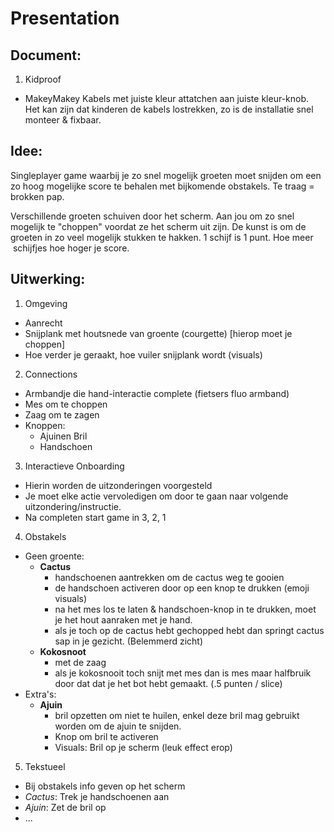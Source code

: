Presentation
============

## Document:
1. Kidproof
  - MakeyMakey Kabels met juiste kleur attatchen aan juiste kleur-knob. Het kan zijn dat kinderen de kabels lostrekken, zo is de installatie snel monteer & fixbaar.


## Idee:
Singleplayer game waarbij je zo snel mogelijk groeten moet snijden om een zo hoog mogelijke score te behalen met bijkomende obstakels. Te traag = brokken pap.

Verschillende groeten schuiven door het scherm. Aan jou om zo snel mogelijk te "choppen" voordat ze het scherm uit zijn.
De kunst is om de groeten in zo veel mogelijk stukken te hakken. 1 schijf is 1 punt. Hoe meer  schijfjes hoe hoger je score.

## Uitwerking:
1. Omgeving
  - Aanrecht
  - Snijplank met houtsnede van groente (courgette) [hierop moet je choppen]
  - Hoe verder je geraakt, hoe vuiler snijplank wordt (visuals)

2. Connections
  - Armbandje die hand-interactie complete (fietsers fluo armband)
  - Mes om te choppen
  - Zaag om te zagen
  - Knoppen:
    - Ajuinen Bril
    - Handschoen

3. Interactieve Onboarding    
  - Hierin worden de uitzonderingen voorgesteld
  - Je moet elke actie vervoledigen om door te gaan naar volgende uitzondering/instructie.
  - Na completen start game in 3, 2, 1

4. Obstakels
  - Geen groente:
    - **Cactus**
      - handschoenen aantrekken om de cactus weg te gooien
      - de handschoen activeren door op een knop te drukken (emoji visuals)
      - na het mes los te laten & handschoen-knop in te drukken, moet je het hout aanraken met je hand.
      - als je toch op de cactus hebt gechopped hebt dan springt cactus sap in je gezicht. (Belemmerd zicht)
    - **Kokosnoot**
      - met de zaag
      - als je kokosnooit toch snijt met mes dan is mes maar halfbruik door dat dat je het bot hebt gemaakt. (.5 punten / slice)
  - Extra's:
    - **Ajuin**
      - bril opzetten om niet te huilen, enkel deze bril mag gebruikt worden om de ajuin te snijden.
      - Knop om bril te activeren
      - Visuals: Bril op je scherm (leuk effect erop)

5. Tekstueel
  - Bij obstakels info geven op het scherm
  - *Cactus*: Trek je handschoenen aan
  - *Ajuin*: Zet de bril op
  - ...
